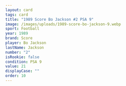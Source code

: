 ```yaml
---
layout: card
tags: card
title: "1989 Score Bo Jackson #2 PSA 9"
image: /images/uploads/1989-score-bo-jackson-9.webp
sport: Football
year: 1989
brand: Score
player: Bo Jackson
lastName: Jackson
number: "2"
isRookie: false
condition: PSA 9
value: 21
displayCase: ""
order: 10
---
```

